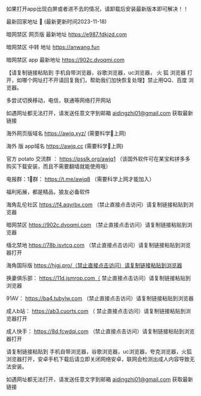 如果打开app出现白屏或者进不去的情况，请卸载后安装最新版本即可解决！！

最新回家地址 👋 (最新更新时间2023-11-18)

暗网禁区 网页版 最新地址    https://e987.fdkjzd.com

暗网禁区 中转 地址   https://anwang.fun

暗网禁区 app 最新地址    https://902c.dvoqmi.com

【请复制链接粘贴到 手机自带浏览器，谷歌浏览器，uc浏览器， 火 狐 浏览器 打开，如哪个网址打不开请回复我们，帮助我们加快恢复处理】禁止用QQ、百度 浏览器。

多尝试切换移动，电信，联通等网络打开网站

如遇网址都无法打开，请发送任意文字到邮箱  aidingzhi01@gmail.com 获取最新链接

海外网页版域名  https://awjq.xyz/ (需要科学🔬上网)

海外 版 app域名  https://awjq.cc (需要科学🔬上网)

官方 potato 交流群 ：  https://psslk.org/awjq1 （该国外软件可在某宝和拼多多购买下载安装，而且不需要翻墙就能使用哦）

电报群：1⃣️群：  https://t.me/awjq8  （需要科学上网才能加入）

福利拓展，都是精品，狼友必备软件

海角乱伦社区    https://f4.aqyrbx.com （禁止直接点击访问）请复制链接粘贴到浏览器

暗网禁区   https://902c.dvoqmi.com  （禁止直接点击访问）请复制链接粘贴到浏览器

缅北禁地   https://78b.isvtcq.com （禁止直接点击访问）请复制链接粘贴到浏览器打开

海角国际版    https://hjgj.pro/（禁止直接点击访问）请复制链接粘贴到浏览器

换妻俱乐部：  https://11d.jsmrop.com（ 禁止直接点击访问）请复制链接粘贴到浏览器

91AV：  https://ba4.tubylw.com （禁止直接点击访问）请复制链接粘贴到浏览器

成人b站：  https://ab3.cuorts.com （ 禁止直接点击访问）请复制链接粘贴到浏览器打开

成人快手：   https://8d.fcwdqi.com （禁止直接点击访问）请复制链接粘贴到浏览器打开

请复制链接粘贴到 手机自带浏览器，谷歌浏览器，uc浏览器，夸克浏览器，火狐浏览器打开，安卓手机下载后请立即关闭网络安卓，联网会检测出成人内容导致无法安装。

如遇网址都无法打开，请发送任意文字到邮箱  aidingzhi01@gmail.com 获取最新链接

